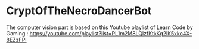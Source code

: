 # CryptOfTheNecroDancerBot

The computer vision part is based on this Youtube playlist of Learn Code by Gaming : https://youtube.com/playlist?list=PL1m2M8LQlzfKtkKq2lK5xko4X-8EZzFPI
